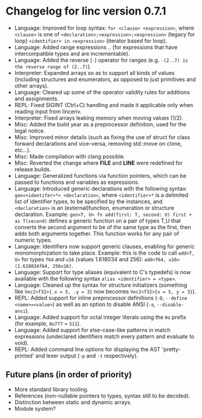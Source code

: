 # Changelog for linc version 0.7.1
- Language: Improved for loop syntax: `for <clause> <expression>`, where `<clause>` is one of `<declaration>;<expression>;<expression>` (legacy for loop) `<identifier> in <expression>` (iterator based for loop).
- Language: Added range expressions <expression>..<expression> (for expressions that have intercompatible types and are incrementable).
- Language: Added the reverse (`-`) operator for ranges (e.g. `-(2..7) is the reverse range of (2..7)`). 
- Interpreter: Expanded arrays so as to support all kinds of values (including structures and enumerators, as opposed to just primitives and other arrays).
- Language: Cleared up some of the operator validity rules for additions and assignments.
- REPL: Fixed SIGINT (Ctrl+C) handling and made it applicable only when reading input from lincenv.
- Interpreter: Fixed arrays leaking memory when moving values (1/2).
- Misc: Added the build year as a preprocessor definition, used for the legal notice.
- Misc: Improved minor details (such as fixing the use of struct for class forward declarations and vice-versa, removing std::move on clone, etc...).
- Misc: Made compilation with clang possible.
- Misc: Reverted the change where __FILE__ and __LINE__ were redefined for release builds. 
- Language: Generalized functions via function pointers, which can be passed to functions and variables as expressions.
- Language: Introduced generic declarations with the following syntax: `gen<<identifer>*> <declaration>`, where `<identifier>*` is a delimited list of identifier types, to be specified by the instances, and `<declaration>` is an (external)function, enumeration or structure declaration. Example: `gen<T, U> fn add(first: T, second: U) first + as T(second)` defines a generic function on a pair of types T,U that converts the second argument to be of the same type as the first, then adds both arguments together. This function works for any pair of numeric types.
- Language: Identifiers now support generic clauses, enabling for generic monomorphization to take place. Example: this is the code to call `add<T, U>` for types `f64` and `u16` (values 1.618034 and 256): `add<f64, u16>(1.618034f64, 256u16)`.
- Language: Support for type aliases (equivalent to C's typedefs) is now available with the following syntax `alias <identifier> = <type>`.
- Language: Cleaned up the syntax for structure initializers (something like `Vec2<f32>{.x = 5, .y = 3}` now becomes `Vec2<f32>{x = 5, y = 3}`).
- REPL: Added support for inline preprocessor definitions (`-D`, `--define <name>=<value>`) as well as an option to disable ANSI (`-a`, `--disable-ansi`).
- Language: Added support for octal integer literals using the `0o` prefix (for example, `0o777` = `511`).
- Language: Added support for else-case-like patterns in match expressions (undeclared identifiers match every pattern and evaluate to void).
- REPL: Added command line options for displaying the AST 'pretty-printed' and lexer output (`-p` and `-t` respectively).

## Future plans (in order of priority)

- More standard library tooling.
- References (non-nullable pointers to types, syntax still to be decided).
- Distinction between static and dynamic arrays.
- Module system?